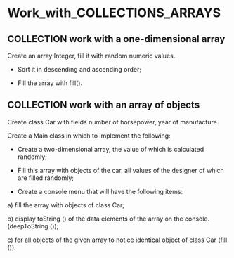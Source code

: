 # Work_with_COLLECTIONS_ARRAYS

## COLLECTION work with a one-dimensional array

Create an array Integer, fill it with random numeric values. 

- Sort it in descending and ascending order;

- Fill the array with fill().

## COLLECTION work with an array of objects

Create class Car with fields number of horsepower, year of manufacture.

Create a Main class in which to implement the following:

- Create a two-dimensional array, the value of which is calculated randomly;

- Fill this array with objects of the car, all values of the designer of which are filled randomly;

- Create a console menu that will have the following items:

a) fill the array with  objects of class Car;

b) display toString () of the data elements of the array on the console. (deepToString ());

c) for all objects of the given array to notice identical object of class Car (fill ()).
